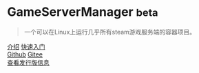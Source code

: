 <!-- _coverpage.md -->

# GameServerManager <small>beta</small>

> 一个可以在Linux上运行几乎所有steam游戏服务端的容器项目。

[介绍](README.md)
[快速入门](/docs/快速入门.md) \
[Github](https://github.com/yxsj245/gameserver_container) 
[Gitee](https://gitee.com/xiao-zhu245/gameserver_container) \
[查看发行版信息](https://gitee.com/xiao-zhu245/gameserver_container/releases)